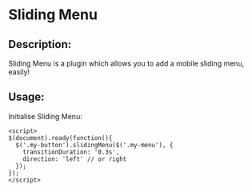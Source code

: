 # Sliding Menu

## Description:

Sliding Menu is a plugin which allows you to add a mobile sliding menu, easily!

## Usage:

Initialise Sliding Menu:

    <script>
    $(document).ready(function(){
      $('.my-button').slidingMenu($('.my-menu'), {
        transitionDuration: '0.3s',
        direction: 'left' // or right
      });
    });
    </script>
